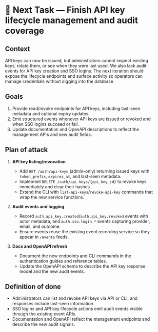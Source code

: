 # 🔄 Next Task — Finish API key lifecycle management and audit coverage

## Context
API keys can now be issued, but administrators cannot inspect existing keys, rotate them, or see when they were last used. We
also lack audit events for API key creation and SSO logins. The next iteration should expose the lifecycle endpoints and surface
activity so operators can manage credentials without digging into the database.

## Goals
1. Provide read/revoke endpoints for API keys, including last-seen metadata and optional expiry updates.
2. Emit structured events whenever API keys are issued or revoked and when SSO logins succeed or fail.
3. Update documentation and OpenAPI descriptions to reflect the management APIs and new audit fields.

## Plan of attack
1. **API key listing/revocation**
   * Add `GET /auth/api-keys` (admin-only) returning issued keys with `token_prefix`, `expires_at`, and last-seen metadata.
   * Implement `DELETE /auth/api-keys/{api_key_id}` to revoke keys immediately and clear their hashes.
   * Extend the CLI with `list-api-keys`/`revoke-api-key` commands that wrap the new service functions.

2. **Audit events and logging**
   * Record `auth.api_key.created`/`auth.api_key.revoked` events with actor metadata, and `auth.sso.login.*` events capturing
     provider, email, and outcome.
   * Ensure events reuse the existing event recording service so they appear in `/events` feeds.

3. **Docs and OpenAPI refresh**
   * Document the new endpoints and CLI commands in the authentication guides and reference tables.
   * Update the OpenAPI schema to describe the API key response model and the new audit events.

## Definition of done
- Administrators can list and revoke API keys via API or CLI, and responses include last-seen information.
- SSO logins and API key lifecycle actions emit audit events visible through the existing event APIs.
- Documentation and OpenAPI reflect the management endpoints and describe the new audit signals.
